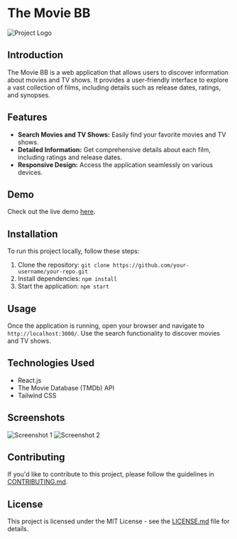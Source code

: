 # The Movie BB

![Project Logo](https://i.ibb.co/sKGczFV/logo.png)

## Introduction

The Movie BB is a web application that allows users to discover information about movies and TV shows. It provides a user-friendly interface to explore a vast collection of films, including details such as release dates, ratings, and synopses.

## Features

- **Search Movies and TV Shows:** Easily find your favorite movies and TV shows.
- **Detailed Information:** Get comprehensive details about each film, including ratings and release dates.
- **Responsive Design:** Access the application seamlessly on various devices.

## Demo

Check out the live demo [here](https://the-movie-bb.vercel.app/).

## Installation

To run this project locally, follow these steps:

1. Clone the repository: `git clone https://github.com/your-username/your-repo.git`
2. Install dependencies: `npm install`
3. Start the application: `npm start`

## Usage

Once the application is running, open your browser and navigate to `http://localhost:3000/`. Use the search functionality to discover movies and TV shows.

## Technologies Used

- React.js
- The Movie Database (TMDb) API
- Tailwind CSS

## Screenshots

![Screenshot 1](https://i.ibb.co/qCNMh4D/preview-01.png)
![Screenshot 2](https://i.ibb.co/bvTVt9F/preview-02.png)

## Contributing

If you'd like to contribute to this project, please follow the guidelines in [CONTRIBUTING.md](CONTRIBUTING.md).

## License

This project is licensed under the MIT License - see the [LICENSE.md](LICENSE.md) file for details.
